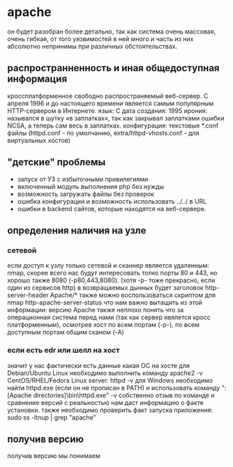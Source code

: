 # apache
он будет разобран более детально, так как система очень массовая, очень гибкая, от того уязвимостей в ней много и часть из них абсолютно непринимы при различных обстоятельствах.
## распространненность и иная общедоступная информация
кроссплатформенное свободно распространяемый веб-сервер. 
С апреля 1996 и до настоящего времени является самым популярным HTTP-сервером в Интернете.
язык: C
дата создания: 1995
ирония: назывался в шутку «в заплатках», так как закрывал заплатками ошибки NCSA, а теперь сам весь в заплатках.
конфигурация: текстовые *.conf файлы (httpd.conf - по умолчанию, extra/httpd-vhosts.conf - для виртуальных хостов)


## "детские" проблемы
* запуск от УЗ с избыточными привилегиями
* включенный модуль выполнения php без нужды
* возможность загружать файлы без проверок
* ошибка конфигурации и возможность использовать ../../ в URL
* ошибки в backend сайтов, которые находятся на веб-сервере.


## определения наличия на узле
### сетевой
если доступ к узлу только сетевой и сканнер является удаленным:
nmap, скорее всего нас будут интересовать толко порты 80 и 443, но хорошо также 8080 (-p80,443,8080). (хотя -p- тоже прекрасно, если один из сервисов http)
в возвращаемых дынных будет заголовок http-server-header Apache/*
также можно воспользоваться скриптом для nmap http-apache-server-status
что нам важно вытащить из этой информации: версию Apache
также неплохо понять что за операционная система перед нами (так как сервер явялется кросс платформенным), осмотрев хост по всем портам (-p-), по всем доступным портам общим сканом (-A)


### если есть edr или шелл на хост
значит у нас фактически есть данные какая ОС на хосте
для Debian/Ubuntu Linux необходимо выполнить команду apache2 -v
CentOS/RHEL/Fedora Linux server: httpd -v
для Windows необходимо найти httpd.exe (если он не прописан в PATH) и использовать команду ":\[Apache directories]\bin\httpd.exe" -v
собственно отзыв по команде и сравнение версий с реальностью нам даст информацию о факте установки. 
также необходимо проверить факт запуска приложения: sudo ss -ltnup | grep "apache"

## получив версию 
получив версию мы понимаем 